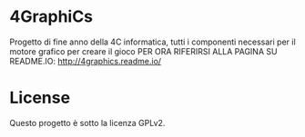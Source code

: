 # 4GraphiCs
Progetto di fine anno della 4C informatica, tutti i componenti necessari per il motore grafico per creare il gioco
PER ORA RIFERIRSI ALLA PAGINA SU README.IO: http://4graphics.readme.io/

# License
Questo progetto è sotto la licenza GPLv2.
